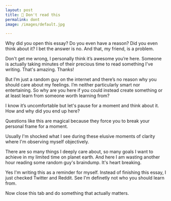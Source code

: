 ```yaml
---
layout: post
title: 🧠 Don't read this
permalink: dont
image: /images/default.jpg

---
```





Why did you open this essay? Do you even have a reason? Did you even think about it? I bet the answer is no. And that, my friend, is a problem.

Don't get me wrong, I personally think it’s awesome you’re here. Someone is actually taking minutes of their precious time to read something I've writing. That's amazing. Thanks!

But I’m just a random guy on the internet and there’s no reason why you should care about my feelings. I’m neither particularly smart nor entertaining. So why are you here if you could instead create something or at least learn from someone worth learning from?

I know it’s uncomfortable but let's pause for a moment and think about it. How and why did you end up here? 

Questions like this are magical because they force you to break your personal frame for a moment. 

Usually I'm shocked what I see during these elusive moments of clarity where I'm observing myself objectively.

There are so many things I deeply care about, so many goals I want to achieve in my limited time on planet earth. And here I am wasting another hour reading some random guy's braindump. It's heart breaking. 

Yes I'm writing this as a reminder for myself. Instead of finishing this essay, I just checked Twitter and Reddit. See I'm definetly not who you should learn from. 

Now close this tab and do something that actually matters.
